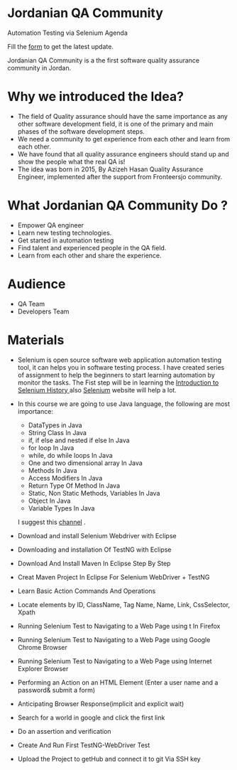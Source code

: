 # Jordanian QA Community
Automation Testing via Selenium Agenda

Fill the [form](https://goo.gl/forms/qbx1fzCTPWFI8vbi2) to get the latest update.

Jordanian QA Community is a the first software quality assurance community in Jordan.

# Why we introduced the Idea?
* The field of Quality assurance should have the same importance as any other software development field, it is one of the primary and main phases of the software development steps.
* We need a community to get experience from each other and learn from each other.
* We have found that all quality assurance engineers should stand up and show the people what the real QA is!
* The idea was born in 2015, By Azizeh Hasan Quality Assurance Engineer, implemented after the support from Fronteersjo community.

# What Jordanian QA Community Do ?
* Empower QA engineer 
* Learn new testing technologies.
* Get started in automation testing 
* Find talent and experienced people in the QA field.
* Learn from each other and share the experience.

# Audience
* QA Team 
* Developers Team

# Materials
* Selenium is open source software web application automation testing tool, it can helps you in software testing process. I have created series of assignment to help the beginners to start learning automation by monitor the tasks. The Fist step will be in learning the [Introduction to Selenium History ](https://docs.google.com/presentation/d/1mGdcQtW1qdQMb6ggYB3_Lt_ySPHiCOUZPlzKDAge1cM/edit?usp=sharing
) also [Selenium](https://www.seleniumhq.org/) website will help a lot. 
* In this course we are going to use Java language, the following are most importance:
	- DataTypes in Java
	- String Class In Java
	- if, if else and nested if else In Java
	- for loop In Java
	- while, do while loops In Java
	- One and two dimensional array In Java
	- Methods In Java
	- Access Modifiers In Java
	- Return Type Of Method In Java
	- Static, Non Static Methods, Variables In Java
	- Object In Java
	- Variable Types In Java

	I suggest this [channel](https://www.youtube.com/playlist?list=PLFE2CE09D83EE3E28) .
* Download and install Selenium Webdriver with Eclipse
* Downloading and installation Of TestNG with Eclipse
* Download And Install Maven In Eclipse Step By Step
* Creat Maven Project In Eclipse For Selenium WebDriver + TestNG
* Learn Basic Action Commands And Operations 
* Locate elements by ID, ClassName, Tag Name, Name, Link, CssSelector, Xpath
* Running Selenium Test to Navigating to a Web Page using t In Firefox
* Running Selenium Test to Navigating to a Web Page using Google Chrome Browser
* Running Selenium Test to Navigating to a Web Page using  Internet Explorer Browser
* Performing an Action on an HTML Element (Enter a user name and a password& submit a form)
* Anticipating Browser Response(implicit and explicit wait)
* Search for a world in google and click the first link
* Do an assertion and verification
* Create And Run First TestNG-WebDriver Test
* Upload the Project to getHub and connect it to git Via SSH key



 